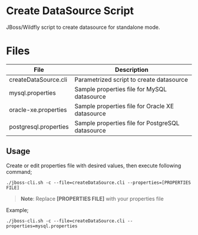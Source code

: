 # Create DataSource Script

JBoss/Wildfly script to create datasource for standalone mode.


# Files

|          File         |                 Description                      |
|-----------------------|--------------------------------------------------|
| createDataSource.cli  | Parametrized script to create datasource         |
| mysql.properties      | Sample properties file for MySQL datasource      |
| oracle-xe.properties  | Sample properties file for Oracle XE datasource  |
| postgresql.properties | Sample properties file for PostgreSQL datasource |


## Usage

Create or edit properties file with desired values, then execute following command;

    ./jboss-cli.sh -c --file=createDataSource.cli --properties=[PROPERTIES FILE] 

> **Note**: Replace **[PROPERTIES FILE]** with your properties file

Example;

    ./jboss-cli.sh -c --file=createDataSource.cli --properties=mysql.properties